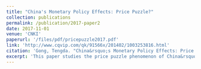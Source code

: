 ```yaml
---
title: "China's Monetary Policy Effects: Price Puzzle?"
collection: publications
permalink: /publication/2017-paper2
date: 2017-11-01
venue: 'CNKI'
paperurl: '/files/pdf/pricepuzzle2017.pdf' 
link: 'http://www.cqvip.com/qk/91566x/201402/1003253816.html'
citation: 'Gong, Tengda. "China&rsquo;s Monetary Policy Effects: Price Puzzle?" <i>Master&rsquo;s Thesis, Xiamen University (Chinese)</i>, 2017.'
excerpt: 'This paper studies the price puzzle phenomenon of China&rsquo;s monetary policy effects and finds that it is almost caused by sterilized interventions of the central bank. I employs a non-recursive SVAR model, which explicitly incorporates sterilizing interventions of the central bank, to study effects of China&rsquo;s 5 main monetary policy instruments during the period from Jan, 2000 to Dec, 2015. Impulse response analyses show that all the 5 policy instruments are effective and contrary to the literature, none of them exhibits price puzzle which will be nevertheless present if sterilizing interventions are not considered.'
---
```

